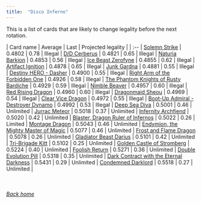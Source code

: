 ```yaml
---
title:  "Disco Inferno"
---
```


This is a list of cards that are likely to change legality before the next rotation.

| Card name | Average | Last | Projected legality |
| :-- |
[Solemn Strike](https://db.ygoprodeck.com/card/?search=Solemn%20Strike) | 0.4802 | 0.78 | Illegal |
[D/D Cerberus](https://db.ygoprodeck.com/card/?search=D/D%20Cerberus) | 0.4821 | 0.65 | Illegal |
[Naturia Barkion](https://db.ygoprodeck.com/card/?search=Naturia%20Barkion) | 0.4853 | 0.56 | Illegal |
[Ice Beast Zerofyne](https://db.ygoprodeck.com/card/?search=Ice%20Beast%20Zerofyne) | 0.4855 | 0.62 | Illegal |
[Artifact Ignition](https://db.ygoprodeck.com/card/?search=Artifact%20Ignition) | 0.4878 | 0.65 | Illegal |
[Junk Gardna](https://db.ygoprodeck.com/card/?search=Junk%20Gardna) | 0.4881 | 0.55 | Illegal |
[Destiny HERO - Dasher](https://db.ygoprodeck.com/card/?search=Destiny%20HERO%20-%20Dasher) | 0.4900 | 0.55 | Illegal |
[Right Arm of the Forbidden One](https://db.ygoprodeck.com/card/?search=Right%20Arm%20of%20the%20Forbidden%20One) | 0.4926 | 0.58 | Illegal |
[The Phantom Knights of Rusty Bardiche](https://db.ygoprodeck.com/card/?search=The%20Phantom%20Knights%20of%20Rusty%20Bardiche) | 0.4929 | 0.59 | Illegal |
[Nimble Beaver](https://db.ygoprodeck.com/card/?search=Nimble%20Beaver) | 0.4957 | 0.60 | Illegal |
[Red Rising Dragon](https://db.ygoprodeck.com/card/?search=Red%20Rising%20Dragon) | 0.4960 | 0.60 | Illegal |
[Dragonmaid Sheou](https://db.ygoprodeck.com/card/?search=Dragonmaid%20Sheou) | 0.4969 | 0.54 | Illegal |
[Clear Vice Dragon](https://db.ygoprodeck.com/card/?search=Clear%20Vice%20Dragon) | 0.4972 | 0.55 | Illegal |
[Boot-Up Admiral - Destroyer Dynamo](https://db.ygoprodeck.com/card/?search=Boot-Up%20Admiral%20-%20Destroyer%20Dynamo) | 0.4992 | 0.53 | Illegal |
[Deep Sea Diva](https://db.ygoprodeck.com/card/?search=Deep%20Sea%20Diva) | 0.5001 | 0.46 | Unlimited |
[Jurrac Meteor](https://db.ygoprodeck.com/card/?search=Jurrac%20Meteor) | 0.5018 | 0.37 | Unlimited |
[Infernity Archfiend](https://db.ygoprodeck.com/card/?search=Infernity%20Archfiend) | 0.5020 | 0.42 | Unlimited |
[Blaster, Dragon Ruler of Infernos](https://db.ygoprodeck.com/card/?search=Blaster,%20Dragon%20Ruler%20of%20Infernos) | 0.5022 | 0.26 | Limited |
[Montage Dragon](https://db.ygoprodeck.com/card/?search=Montage%20Dragon) | 0.5043 | 0.46 | Unlimited |
[Endymion, the Mighty Master of Magic](https://db.ygoprodeck.com/card/?search=Endymion,%20the%20Mighty%20Master%20of%20Magic) | 0.5077 | 0.46 | Unlimited |
[Frost and Flame Dragon](https://db.ygoprodeck.com/card/?search=Frost%20and%20Flame%20Dragon) | 0.5078 | 0.26 | Unlimited |
[Gladiator Beast Darius](https://db.ygoprodeck.com/card/?search=Gladiator%20Beast%20Darius) | 0.5101 | 0.42 | Unlimited |
[Tri-Brigade Kitt](https://db.ygoprodeck.com/card/?search=Tri-Brigade%20Kitt) | 0.5102 | 0.25 | Unlimited |
[Golden Castle of Stromberg](https://db.ygoprodeck.com/card/?search=Golden%20Castle%20of%20Stromberg) | 0.5224 | 0.40 | Unlimited |
[Foolish Return](https://db.ygoprodeck.com/card/?search=Foolish%20Return) | 0.5271 | 0.36 | Unlimited |
[Double Evolution Pill](https://db.ygoprodeck.com/card/?search=Double%20Evolution%20Pill) | 0.5318 | 0.35 | Unlimited |
[Dark Contract with the Eternal Darkness](https://db.ygoprodeck.com/card/?search=Dark%20Contract%20with%20the%20Eternal%20Darkness) | 0.5431 | 0.29 | Unlimited |
[Condemned Darklord](https://db.ygoprodeck.com/card/?search=Condemned%20Darklord) | 0.5518 | 0.27 | Unlimited |

<br>

###### [Back home](index)
